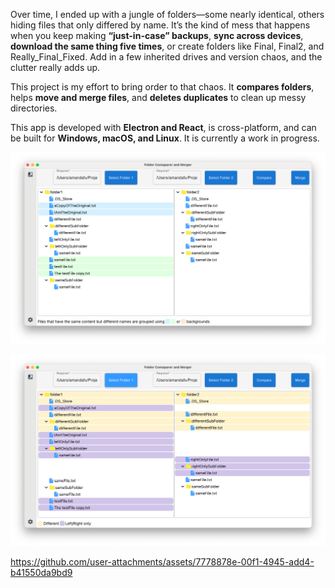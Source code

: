 Over time, I ended up with a jungle of folders—some nearly identical, others hiding files that only differed by name. It’s the kind of mess that happens when you keep making **“just-in-case” backups**, **sync across devices**, **download the same thing five times**, or create folders like Final, Final2, and Really_Final_Fixed. Add in a few inherited drives and version chaos, and the clutter really adds up.

This project is my effort to bring order to that chaos. It **compares folders**, helps **move and merge files**, and **deletes duplicates** to clean up messy directories.

This app is developed with **Electron and React**, is cross-platform, and can be built for **Windows, macOS, and Linux**. It is currently a work in progress.

![Screenshot of app](./media/Screenshot-SelectFolder.png)

![Screenshot of app](./media/Screenshot-Compare.png)

https://github.com/user-attachments/assets/7778878e-00f1-4945-add4-b41550da9bd9

